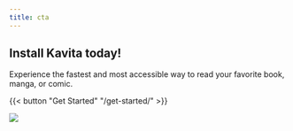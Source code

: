 ```yaml
---
title: cta
---
```

## Install Kavita today!

Experience the fastest and most accessible way to read your favorite book, manga, or comic.

{{< button "Get Started" "/get-started/" >}}

![](/uploads/illustrations/cuate/server.svg)